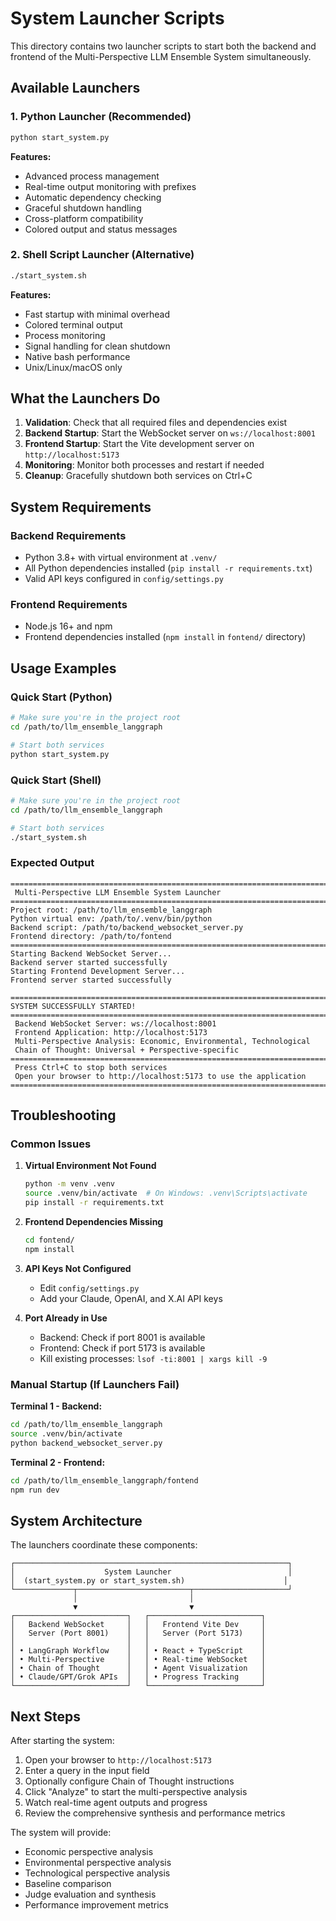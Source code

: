 # System Launcher Scripts

This directory contains two launcher scripts to start both the backend and frontend of the Multi-Perspective LLM Ensemble System simultaneously.

## Available Launchers

### 1. Python Launcher (Recommended)
```bash
python start_system.py
```
**Features:**
- Advanced process management
- Real-time output monitoring with prefixes
- Automatic dependency checking
- Graceful shutdown handling
- Cross-platform compatibility
- Colored output and status messages

### 2. Shell Script Launcher (Alternative)
```bash
./start_system.sh
```
**Features:**
- Fast startup with minimal overhead
- Colored terminal output
- Process monitoring
- Signal handling for clean shutdown
- Native bash performance
- Unix/Linux/macOS only

## What the Launchers Do

1. **Validation**: Check that all required files and dependencies exist
2. **Backend Startup**: Start the WebSocket server on `ws://localhost:8001`
3. **Frontend Startup**: Start the Vite development server on `http://localhost:5173`
4. **Monitoring**: Monitor both processes and restart if needed
5. **Cleanup**: Gracefully shutdown both services on Ctrl+C

## System Requirements

### Backend Requirements
- Python 3.8+ with virtual environment at `.venv/`
- All Python dependencies installed (`pip install -r requirements.txt`)
- Valid API keys configured in `config/settings.py`

### Frontend Requirements
- Node.js 16+ and npm
- Frontend dependencies installed (`npm install` in `fontend/` directory)

## Usage Examples

### Quick Start (Python)
```bash
# Make sure you're in the project root
cd /path/to/llm_ensemble_langgraph

# Start both services
python start_system.py
```

### Quick Start (Shell)
```bash
# Make sure you're in the project root
cd /path/to/llm_ensemble_langgraph

# Start both services
./start_system.sh
```

### Expected Output
```
================================================================================
 Multi-Perspective LLM Ensemble System Launcher
================================================================================
Project root: /path/to/llm_ensemble_langgraph
Python virtual env: /path/to/.venv/bin/python
Backend script: /path/to/backend_websocket_server.py
Frontend directory: /path/to/fontend
================================================================================
Starting Backend WebSocket Server...
Backend server started successfully
Starting Frontend Development Server...
Frontend server started successfully

================================================================================
SYSTEM SUCCESSFULLY STARTED!
================================================================================
 Backend WebSocket Server: ws://localhost:8001
 Frontend Application: http://localhost:5173
 Multi-Perspective Analysis: Economic, Environmental, Technological
 Chain of Thought: Universal + Perspective-specific
================================================================================
 Press Ctrl+C to stop both services
 Open your browser to http://localhost:5173 to use the application
================================================================================
```

## Troubleshooting

### Common Issues

1. **Virtual Environment Not Found**
   ```bash
   python -m venv .venv
   source .venv/bin/activate  # On Windows: .venv\Scripts\activate
   pip install -r requirements.txt
   ```

2. **Frontend Dependencies Missing**
   ```bash
   cd fontend/
   npm install
   ```

3. **API Keys Not Configured**
   - Edit `config/settings.py`
   - Add your Claude, OpenAI, and X.AI API keys

4. **Port Already in Use**
   - Backend: Check if port 8001 is available
   - Frontend: Check if port 5173 is available
   - Kill existing processes: `lsof -ti:8001 | xargs kill -9`

### Manual Startup (If Launchers Fail)

**Terminal 1 - Backend:**
```bash
cd /path/to/llm_ensemble_langgraph
source .venv/bin/activate
python backend_websocket_server.py
```

**Terminal 2 - Frontend:**
```bash
cd /path/to/llm_ensemble_langgraph/fontend
npm run dev
```

## System Architecture

The launchers coordinate these components:

```
┌─────────────────────────────────────────────────────────────┐
│                    System Launcher                          │
│  (start_system.py or start_system.sh)                      │
└─────────────┬─────────────────────────┬─────────────────────┘
              │                         │
              ▼                         ▼
┌─────────────────────────┐   ┌─────────────────────────┐
│   Backend WebSocket     │   │   Frontend Vite Dev     │
│   Server (Port 8001)    │   │   Server (Port 5173)    │
│                         │   │                         │
│ • LangGraph Workflow    │   │ • React + TypeScript    │
│ • Multi-Perspective     │   │ • Real-time WebSocket   │
│ • Chain of Thought      │   │ • Agent Visualization   │
│ • Claude/GPT/Grok APIs  │   │ • Progress Tracking     │
└─────────────────────────┘   └─────────────────────────┘
```

## Next Steps

After starting the system:

1. Open your browser to `http://localhost:5173`
2. Enter a query in the input field
3. Optionally configure Chain of Thought instructions
4. Click "Analyze" to start the multi-perspective analysis
5. Watch real-time agent outputs and progress
6. Review the comprehensive synthesis and performance metrics

The system will provide:
- Economic perspective analysis
- Environmental perspective analysis  
- Technological perspective analysis
- Baseline comparison
- Judge evaluation and synthesis
- Performance improvement metrics

